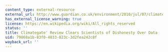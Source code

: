 ```yaml
---
content_type: external-resource
external_url: http://www.guardian.co.uk/environment/2010/jul/07/climategate-review-clears-scientists-dishonesty
has_external_license_warning: true
license: https://en.wikipedia.org/wiki/All_rights_reserved
status: ''
title: Climategate' Review Clears Scientists of Dishonesty Over Data
uid: 79868a1b-83f0-4033-823c-3d2fea242c8f
wayback_url: ''
---
```

